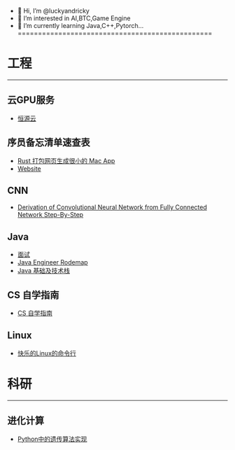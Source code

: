 - 👋 Hi, I’m @luckyandricky
- 👀 I’m interested in AI,BTC,Game Engine
- 🌱 I’m currently learning Java,C++,Pytorch...<br />
================================================<br />
# 工程
___
## 云GPU服务
* [恒源云](https://gpushare.com/auth/register?user=17*****9189&fromId=1f700011c003&source=link)
## **序员备忘清单速查表**
* [Rust 打包网页生成很小的 Mac App](https://github.com/tw93/Pake)<br />
* [Website](https://wangchujiang.com/reference/index.html)<br />
## **CNN**<br />
* [Derivation of Convolutional Neural Network from Fully Connected Network Step-By-Step](https://towardsdatascience.com/derivation-of-convolutional-neural-network-from-fully-connected-network-step-by-step-b42ebafa5275)<br />
## **Java**<br />
* [面试](https://github.com/cosen1024/Java-Interview)<br />
* [Java Engineer Rodemap](https://hollischuang.github.io/toBeTopJavaer/#/menu)<br />
* [Java 基础及技术栈](https://github.com/luckyandricky/Notebook/blob/main/java%E6%8A%80%E6%9C%AF%E6%A0%88/java%E5%9F%BA%E7%A1%80.md)
## **CS 自学指南**<br />
* [CS 自学指南](https://csdiy.wiki/)<br />
## **Linux**<br />
* [快乐的Linux的命令行](http://billie66.github.io/TLCL/index.html)<br />
# 科研
___
## **进化计算**<br />
* [Python中的遗传算法实现](https://towardsdatascience.com/genetic-algorithm-implementation-in-python-5ab67bb124a6)<br />
<!---
luckyandricky/luckyandricky is a ✨ special ✨ repository because its `README.md` (this file) appears on your GitHub profile.
You can click the Preview link to take a look at your changes.
--->

